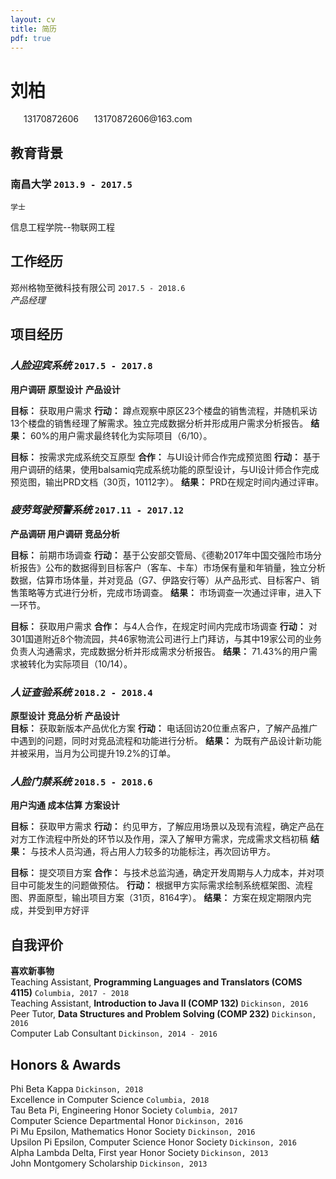 ```yaml
---
layout: cv
title: 简历
pdf: true
---
```

# __刘柏__

<div id="webaddress">
<i class="fi-telephone-accessible" style="margin-left:1em"></i>
<a style="margin-left:0.5em">13170872606</a>
<i class="fi-mail" style="margin-left:1em"></i>
<a style="margin-left:0.5em">13170872606@163.com</a>
</div>


## 教育背景

### __南昌大学__ `2013.9 - 2017.5`
```
学士
```
  信息工程学院--物联网工程

## 工作经历

郑州格物至微科技有限公司 `2017.5 - 2018.6`
  <br> _产品经理_ <br>

## 项目经历

### _人脸迎宾系统_  `2017.5 - 2017.8`

__用户调研__  __原型设计__  __产品设计__<br>

__目标：__ 获取用户需求 __行动：__ 蹲点观察中原区23个楼盘的销售流程，并随机采访13个楼盘的销售经理了解需求。独立完成数据分析并形成用户需求分析报告。 __结果：__ 60%的用户需求最终转化为实际项目（6/10）。

__目标：__ 按需求完成系统交互原型 __合作：__ 与UI设计师合作完成预览图 __行动：__ 基于用户调研的结果，使用balsamiq完成系统功能的原型设计，与UI设计师合作完成预览图，输出PRD文档（30页，10112字）。 __结果：__ PRD在规定时间内通过评审。


### _疲劳驾驶预警系统_ `2017.11 - 2017.12`

__产品调研 用户调研 竞品分析__<br>

__目标：__ 前期市场调查 __行动：__ 基于公安部交管局、《德勒2017年中国交强险市场分析报告》公布的数据得到目标客户（客车、卡车）市场保有量和年销量，独立分析数据，估算市场体量，并对竞品（G7、伊路安行等）从产品形式、目标客户、销售策略等方式进行分析，完成市场调查。 __结果：__ 市场调查一次通过评审，进入下一环节。

__目标：__ 获取用户需求 __合作：__ 与4人合作，在规定时间内完成市场调查 __行动：__ 对301国道附近8个物流园，共46家物流公司进行上门拜访，与其中19家公司的业务负责人沟通需求，完成数据分析并形成需求分析报告。 __结果：__ 71.43%的用户需求被转化为实际项目（10/14）。

### _人证查验系统_ `2018.2 - 2018.4`
__原型设计 竞品分析 产品设计__<br>
__目标：__ 获取新版本产品优化方案 __行动：__ 电话回访20位重点客户，了解产品推广中遇到的问题，同时对竞品流程和功能进行分析。 __结果：__ 为既有产品设计新功能并被采用，当月为公司提升19.2%的订单。

### _人脸门禁系统_ `2018.5 - 2018.6`

__用户沟通 成本估算 方案设计__

__目标：__ 获取甲方需求 __行动：__ 约见甲方，了解应用场景以及现有流程，确定产品在对方工作流程中所处的环节以及作用，深入了解甲方需求，完成需求文档初稿 __结果：__ 与技术人员沟通，将占用人力较多的功能标注，再次回访甲方。

__目标：__ 提交项目方案 __合作：__ 与技术总监沟通，确定开发周期与人力成本，并对项目中可能发生的问题做预估。 __行动：__ 根据甲方实际需求绘制系统框架图、流程图、界面原型，输出项目方案（31页，8164字）。 __结果：__ 方案在规定期限内完成，并受到甲方好评


## 自我评价

__喜欢新事物__  
Teaching Assistant, __Programming Languages and Translators (COMS 4115)__ `Columbia, 2017 - 2018` <br>
Teaching Assistant, __Introduction to Java II (COMP 132)__ `Dickinson, 2016` <br>
Peer Tutor, __Data Structures and Problem Solving (COMP 232)__ `Dickinson, 2016` <br>
Computer Lab Consultant `Dickinson, 2014 - 2016` <br>


## Honors & Awards

Phi Beta Kappa `Dickinson, 2018` <br>
Excellence in Computer Science `Columbia, 2018` <br>
Tau Beta Pi, Engineering Honor Society `Columbia, 2017` <br>
Computer Science Departmental Honor `Dickinson, 2016` <br>
Pi Mu Epsilon, Mathematics Honor Society `Dickinson, 2016` <br>
Upsilon Pi Epsilon, Computer Science Honor Society  `Dickinson, 2016` <br>
Alpha Lambda Delta, First year Honor Society `Dickinson, 2013`<br>
John Montgomery Scholarship `Dickinson, 2013` <br>

<!-- ### Footer

Last updated: May 2013 -->



